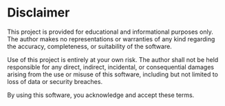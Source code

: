 # Disclaimer

This project is provided for educational and informational purposes only.  
The author makes no representations or warranties of any kind regarding the accuracy, completeness, or suitability of the software.  

Use of this project is entirely at your own risk. The author shall not be held responsible for any direct, indirect, incidental, or consequential damages arising from the use or misuse of this software, including but not limited to loss of data or security breaches.  

By using this software, you acknowledge and accept these terms.

